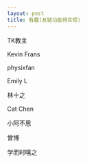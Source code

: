 ```yaml
---
layout: post
title: 有趣(友链功能待实现)
---
```


TK教主

Kevin Frans

physixfan

Emily L

林十之

Cat Chen

小阿不思

曾博 

学而时嘻之





